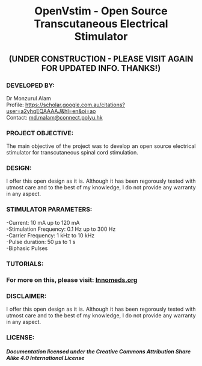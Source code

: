 # <P align="center"> OpenVstim - Open Source Transcutaneous Electrical Stimulator 

## <P align="center"> (UNDER CONSTRUCTION - PLEASE VISIT AGAIN FOR UPDATED INFO. THANKS!)
 
### DEVELOPED BY:
Dr Monzurul Alam <br/>
Profile: https://scholar.google.com.au/citations?user=a2yhqEQAAAAJ&hl=en&oi=ao <br/>
Contact: md.malam@connect.polyu.hk <br/>

### PROJECT OBJECTIVE:
<P align="justify"> The main objective of the project was to develop an open source electrical stimulator for transcutaneous spinal cord stimulation.

### DESIGN:
<P align="justify"> I offer this open design as it is. Although it has been regorously tested with utmost care and to the best of my knowledge, I do not provide any warranty in any aspect.

### STIMULATOR PARAMETERS:
-Current: 10 mA up to 120 mA <br/>
-Stimulation Frequency: 0.1 Hz up to 300 Hz <br/>
-Carrier Frequency: 1 kHz to 10 kHz <br/>
-Pulse duration: 50 µs to 1 s <br/>
-Biphasic Pulses <br/>

### TUTORIALS:

### For more on this, please visit: [Innomeds.org](https://innomeds.org/)

### DISCLAIMER:
<P align="justify"> I offer this open design as it is. Although it has been regorously tested with utmost care and to the best of my knowledge, I do not provide any warranty in any aspect.

### LICENSE:
##### Documentation licensed under the Creative Commons Attribution Share Alike 4.0 International License
